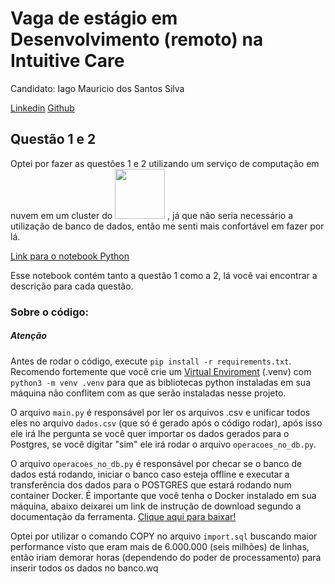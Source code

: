 # Vaga de estágio em Desenvolvimento (remoto) na Intuitive Care

Candidato: Iago Mauricio dos Santos Silva

<a href="https://www.linkedin.com/in/iagomauricioo/">Linkedin</a>
<a href="https://github.com/iagomauricioo">Github</a>

## Questão 1 e 2

Optei por fazer as questões 1 e 2 utilizando um serviço de computação em nuvem em um cluster do <a href="https://colab.research.google.com/drive/1Pq-1cBO6AIXMyY-JAn-PWqbUyN3mMrpF?usp=sharing"><img src="https://img.shields.io/badge/Google%20Colab-%23F9A825.svg?style=for-the-badge&logo=googlecolab&logoColor=white" width="80"></a>
, já que não seria necessário a utilização de banco de dados, então me senti mais confortável em fazer por lá.

<a href="https://colab.research.google.com/drive/1Pq-1cBO6AIXMyY-JAn-PWqbUyN3mMrpF?usp=sharing">Link para o notebook Python</a>

Esse notebook contém tanto a questão 1 como a 2, lá você vai encontrar a descrição para cada questão.

### Sobre o código:

##### Atenção
Antes de rodar o código, execute `pip install -r requirements.txt`. Recomendo fortemente que você crie um <a href="https://docs.python.org/3/library/venv.html">Virtual Enviroment</a> (.venv) com `python3 -m venv .venv` para que as bibliotecas python instaladas em sua máquina não conflitem com as que serão instaladas nesse projeto.

O arquivo `main.py` é responsável por ler os arquivos .csv e unificar todos eles no arquivo `dados.csv` (que só é gerado após o código rodar), após isso ele irá lhe pergunta se você quer importar os dados gerados para o Postgres, se você digitar "sim" ele irá rodar o arquivo `operacoes_no_db.py`.

O arquivo `operacoes_no_db.py` é responsável por checar se o banco de dados está rodando, iniciar o banco caso esteja offline e executar a transferência dos dados para o POSTGRES que estará rodando num container Docker. É importante que você tenha o Docker instalado em sua máquina, abaixo deixarei um link de instrução de download segundo a documentação da ferramenta. <a href="https://docs.docker.com/engine/install/">Clique aqui para baixar!</a>

Optei por utilizar o comando COPY no arquivo `import.sql` buscando maior performance visto que eram mais de 6.000.000 (seis milhões) de linhas, então iriam demorar horas (dependendo do poder de processamento) para inserir todos os dados no banco.wq